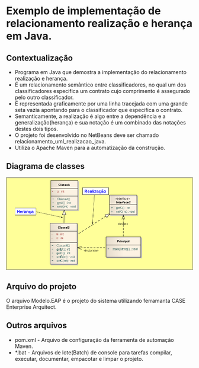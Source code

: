 # Exemplo de implementação de relacionamento realização e herança em Java.

## Contextualização

- Programa em Java que demostra a implementação do relacionamento realização e herança.<br>
- É um relacionamento semântico entre classificadores, no qual um dos classificadores especifica um contrato cujo comprimento é assegurado pelo outro classificador.<br>
- É representada graficamente por uma linha tracejada com uma grande seta vazia apontando para o classificador que especifica o contrato.<br>
- Semanticamente, a realização é algo entre a dependência e a generalização(herança) e sua notação é um combinado das notações destes dois tipos.<br>
- O projeto foi desenvolvido no NetBeans deve ser chamado relacionamento_uml_realizacao_java.<br>
- Utiliza o Apache Maven para a automatização da construção.<br>

## Diagrama de classes

![Diagrama de classe](diagramadeclasse.png)

## Arquivo do projeto

O arquivo Modelo.EAP é o projeto do sistema utilizando ferramanta CASE Enterprise Arquitect.

## Outros arquivos

- pom.xml - Arquivo de configuração da ferramenta de automação Maven.
- *.bat - Arquivos de lote(Batch) de console para tarefas compilar, executar, documentar, empacotar e limpar o projeto.